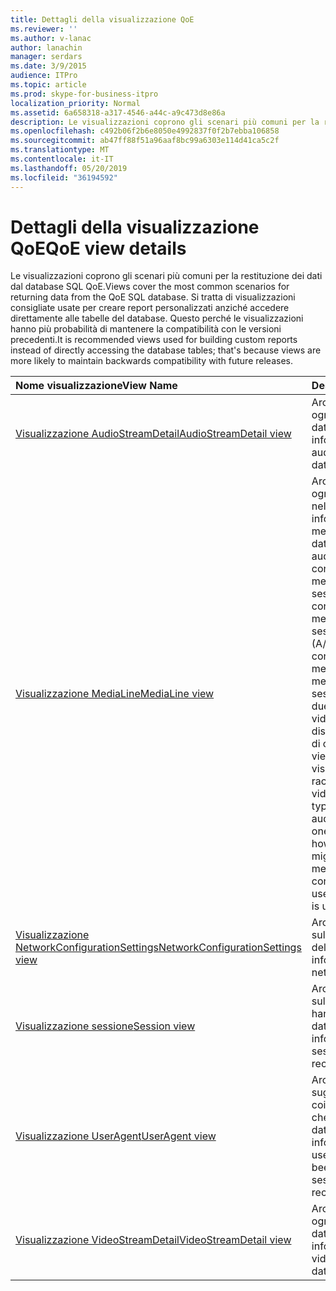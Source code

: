 ```yaml
---
title: Dettagli della visualizzazione QoE
ms.reviewer: ''
ms.author: v-lanac
author: lanachin
manager: serdars
ms.date: 3/9/2015
audience: ITPro
ms.topic: article
ms.prod: skype-for-business-itpro
localization_priority: Normal
ms.assetid: 6a658318-a317-4546-a44c-a9c473d8e86a
description: Le visualizzazioni coprono gli scenari più comuni per la restituzione dei dati dal database SQL QoE. Si tratta di visualizzazioni consigliate usate per creare report personalizzati anziché accedere direttamente alle tabelle del database. Questo perché le visualizzazioni hanno più probabilità di mantenere la compatibilità con le versioni precedenti.
ms.openlocfilehash: c492b06f2b6e8050e4992837f0f2b7ebba106858
ms.sourcegitcommit: ab47ff88f51a96aaf8bc99a6303e114d41ca5c2f
ms.translationtype: MT
ms.contentlocale: it-IT
ms.lasthandoff: 05/20/2019
ms.locfileid: "36194592"
---
```

# <a name="qoe-view-details"></a><span data-ttu-id="fe604-104">Dettagli della visualizzazione QoE</span><span class="sxs-lookup"><span data-stu-id="fe604-104">QoE view details</span></span>
 
<span data-ttu-id="fe604-105">Le visualizzazioni coprono gli scenari più comuni per la restituzione dei dati dal database SQL QoE.</span><span class="sxs-lookup"><span data-stu-id="fe604-105">Views cover the most common scenarios for returning data from the QoE SQL database.</span></span> <span data-ttu-id="fe604-106">Si tratta di visualizzazioni consigliate usate per creare report personalizzati anziché accedere direttamente alle tabelle del database. Questo perché le visualizzazioni hanno più probabilità di mantenere la compatibilità con le versioni precedenti.</span><span class="sxs-lookup"><span data-stu-id="fe604-106">It is recommended views used for building custom reports instead of directly accessing the database tables; that's because views are more likely to maintain backwards compatibility with future releases.</span></span>
  
|<span data-ttu-id="fe604-107">**Nome visualizzazione**</span><span class="sxs-lookup"><span data-stu-id="fe604-107">**View Name**</span></span>|<span data-ttu-id="fe604-108">**Descrizione**</span><span class="sxs-lookup"><span data-stu-id="fe604-108">**Description**</span></span>|
|:-----|:-----|
|[<span data-ttu-id="fe604-109">Visualizzazione AudioStreamDetail</span><span class="sxs-lookup"><span data-stu-id="fe604-109">AudioStreamDetail view</span></span>](audiostreamdetail.md) <br/> |<span data-ttu-id="fe604-110">Archivia informazioni su ogni flusso audio nel database.</span><span class="sxs-lookup"><span data-stu-id="fe604-110">Stores information about each audio stream in the database.</span></span>  <br/> |
|[<span data-ttu-id="fe604-111">Visualizzazione MediaLine</span><span class="sxs-lookup"><span data-stu-id="fe604-111">MediaLine view</span></span>](medialine.md) <br/> |<span data-ttu-id="fe604-112">Archivia informazioni su ogni riga multimediale nel database.</span><span class="sxs-lookup"><span data-stu-id="fe604-112">Stores information about each media line in the database.</span></span> <span data-ttu-id="fe604-113">Una sessione audio in genere contiene una linea media audio.</span><span class="sxs-lookup"><span data-stu-id="fe604-113">One audio session typically contains one audio media line.</span></span> <span data-ttu-id="fe604-114">Una sessione audio e video (A/V) in genere contiene una linea media audio e una linea media video; Tuttavia, la sessione può contenere due linee multimediali video se viene usato un dispositivo per i servizi di conferenza o se viene usata la visualizzazione raccolta.</span><span class="sxs-lookup"><span data-stu-id="fe604-114">One audio and video (A/V) session typically contains one audio media line and one video media line; however, the session might contain two video media lines if a conferencing device is used or if Gallery View is used.</span></span>  <br/> |
|[<span data-ttu-id="fe604-115">Visualizzazione NetworkConfigurationSettings</span><span class="sxs-lookup"><span data-stu-id="fe604-115">NetworkConfigurationSettings view</span></span>](networkconfigurationsettings.md) <br/> |<span data-ttu-id="fe604-116">Archivia informazioni sulla configurazione della rete.</span><span class="sxs-lookup"><span data-stu-id="fe604-116">Stores information about the network configuration.</span></span>  <br/> |
|[<span data-ttu-id="fe604-117">Visualizzazione sessione</span><span class="sxs-lookup"><span data-stu-id="fe604-117">Session view</span></span>](session-0.md) <br/> |<span data-ttu-id="fe604-118">Archivia informazioni sulle sessioni che hanno record nel database.</span><span class="sxs-lookup"><span data-stu-id="fe604-118">Stores information about sessions that have records in the database.</span></span>  <br/> |
|[<span data-ttu-id="fe604-119">Visualizzazione UserAgent</span><span class="sxs-lookup"><span data-stu-id="fe604-119">UserAgent view</span></span>](useragent-0.md) <br/> |<span data-ttu-id="fe604-120">Archivia informazioni sugli agenti utente coinvolti nelle sessioni che hanno record nel database.</span><span class="sxs-lookup"><span data-stu-id="fe604-120">Stores information about the user agents that have been involved in sessions that have records in the database.</span></span>  <br/> |
|[<span data-ttu-id="fe604-121">Visualizzazione VideoStreamDetail</span><span class="sxs-lookup"><span data-stu-id="fe604-121">VideoStreamDetail view</span></span>](videostreamdetail.md) <br/> |<span data-ttu-id="fe604-122">Archivia informazioni su ogni flusso video nel database.</span><span class="sxs-lookup"><span data-stu-id="fe604-122">Stores information about each video stream in the database.</span></span>  <br/> |
   

